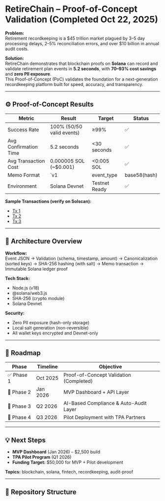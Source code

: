 # RetireChain – Proof-of-Concept Validation (Completed Oct 22, 2025)

**Problem:**  
Retirement recordkeeping is a $45 trillion market plagued by 3–5 day processing delays, 2–5% reconciliation errors, and over $10 billion in annual audit costs.

**Solution:**  
RetireChain demonstrates that blockchain proofs on **Solana** can record and validate retirement plan events in **5.2 seconds**, with **70–93% cost savings** and **zero PII exposure**.  
This Proof-of-Concept (PoC) validates the foundation for a next-generation recordkeeping platform built for speed, accuracy, and transparency.

---

## ⚙️ Proof-of-Concept Results

| Metric | Result | Target | Status |
|--------|---------|---------|--------|
| Success Rate | 100% (50/50 valid events) | ≥99% | ✅ |
| Avg Confirmation Time | 5.2 seconds | <30 seconds | ✅ |
| Avg Transaction Cost | 0.000005 SOL (~$0.001) | <0.005 SOL | ✅ |
| Memo Format | `v1|event_type|base58(hash)|unix_ts` | Standardized | ✅ |
| Environment | Solana Devnet | Testnet Ready | ✅ |

**Sample Transactions (verify on Solscan):**
- [Tx 1](https://solscan.io/tx/3Lhfc2MqAW6EsX7CJDYxuUGHKo99VowLqWPNDHEUUT3nA7DA5sheyXpGr74uXMp2pqKKVF7jKasE13uS8fUuhxW?cluster=devnet)
- [Tx 2](https://solscan.io/tx/3fveBGB1Gxt9KH23r9Fzn4bVmP6rnWWEYb2MuZZ2VSy8T9k1yXidAbxxQKoMUrU6X8rVxyB3XchQRCx6MtTPp1FZ?cluster=devnet)
- [Tx 3](https://solscan.io/tx/3Ycy7ngJa8RYw3NDuz1BRkS3kDWVNggTEHgNhW9uJaJcgmTm8wotSEkafW5qeYEwKNTt4DB39JUfyGB7jytMquhG?cluster=devnet)

---

## 🧩 Architecture Overview

**Workflow:**  
Event JSON → Validation (schema, timestamp, amount) → Canonicalization (sorted keys) → SHA-256 hashing (with salt) → Memo transaction → Immutable Solana ledger proof  

**Tech Stack:**  
- Node.js (v18)  
- @solana/web3.js  
- SHA-256 (crypto module)  
- Solana Devnet  

**Security:**  
- Zero PII exposure (hash-only storage)  
- Local salt generation (non-reversible)  
- All wallet keys encrypted and Devnet-only  

---

## 🧭 Roadmap

| Phase | Timeline | Objective |
|-------|-----------|-----------|
| ✅ Phase 1 | Oct 2025 | Proof-of-Concept Validation (Completed) |
| 🔄 Phase 2 | Jan 2026 | MVP Dashboard + API Layer |
| 🔁 Phase 3 | Q2 2026 | AI-Based Compliance & Auto-Audit Layer |
| 🚀 Phase 4 | Q3 2026 | Pilot Deployment with TPA Partners |

---

## 💡 Next Steps

- **MVP Dashboard** (Jan 2026) – $2,500 build  
- **TPA Pilot Program** (Q1 2026)  
- **Funding Target:** $50,000 for MVP + Pilot development  

  
**Topics:** blockchain, solana, fintech, recordkeeping, audit-proof  

---

## 📁 Repository Structure
